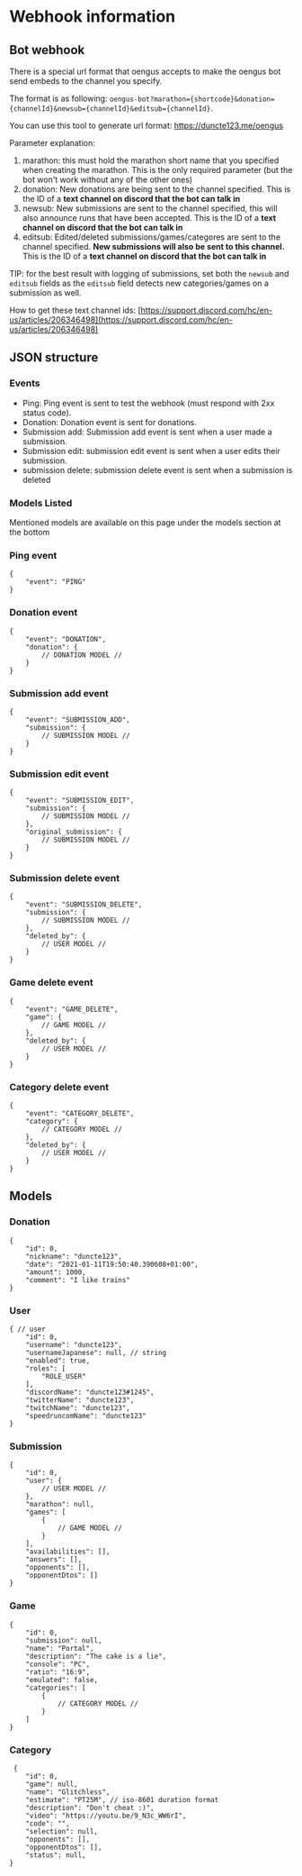 # Webhook information

## Bot webhook
There is a special url format that oengus accepts to make the oengus bot send embeds to the channel you specify.

The format is as following: `oengus-bot?marathon={shortcode}&donation={channelId}&newsub={channelId}&editsub={channelId}`.

You can use this tool to generate url format: https://duncte123.me/oengus

Parameter explanation:
1. marathon: this must hold the marathon short name that you specified when creating the marathon. This is the only required parameter (but the bot won't work without any of the other ones)
2. donation: New donations are being sent to the channel specified. This is the ID of a **text channel on discord that the bot can talk in**
3. newsub: New submissions are sent to the channel specified, this will also announce runs that have been accepted. This is the ID of a **text channel on discord that the bot can talk in**
4. editsub: Edited/deleted submissions/games/categores are sent to the channel specified. **New submissions will also be sent to this channel.** This is the ID of a **text channel on discord that the bot can talk in**

TIP: for the best result with logging of submissions, set both the `newsub` and `editsub` fields as the `editsub` field detects new categories/games on a submission as well.

How to get these text channel ids: [https://support.discord.com/hc/en-us/articles/206346498](https://support.discord.com/hc/en-us/articles/206346498)

## JSON structure
### Events
- Ping: Ping event is sent to test the webhook (must respond with 2xx status code).
- Donation: Donation event is sent for donations.
- Submission add: Submission add event is sent when a user made a submission.
- Submission edit: submission edit event is sent when a user edits their submission.
- submission delete: submission delete event is sent when a submission is deleted


### Models Listed
Mentioned models are available on this page under the models section at the bottom

### Ping event
```json5
{
    "event": "PING"
}
```
### Donation event
```json5
{
    "event": "DONATION",
    "donation": {
        // DONATION MODEL //
    }
}
```
### Submission add event
```json5
{
    "event": "SUBMISSION_ADD",
    "submission": {
        // SUBMISSION MODEL //
    }
}
```
### Submission edit event
```json5
{
    "event": "SUBMISSION_EDIT",
    "submission": {
        // SUBMISSION MODEL //
    },
    "original_submission": {
        // SUBMISSION MODEL //
    }
}
```
### Submission delete event
```json5
{
    "event": "SUBMISSION_DELETE",
    "submission": {
        // SUBMISSION MODEL //
    },
    "deleted_by": {
        // USER MODEL //
    }
}
```
### Game delete event
```json5
{
    "event": "GAME_DELETE",
    "game": {
        // GAME MODEL //
    },
    "deleted_by": {
        // USER MODEL //
    }
}
```
### Category delete event
```json5
{
    "event": "CATEGORY_DELETE",
    "category": {
        // CATEGORY MODEL //
    },
    "deleted_by": {
        // USER MODEL //
    }
}
```

## Models
### Donation
```json5
{
    "id": 0,
    "nickname": "duncte123",
    "date": "2021-01-11T19:50:40.390608+01:00",
    "amount": 1000,
    "comment": "I like trains"
}
```
### User
```json5
{ // user
    "id": 0,
    "username": "duncte123",
    "usernameJapanese": null, // string
    "enabled": true,
    "roles": [
        "ROLE_USER"
    ],
    "discordName": "duncte123#1245",
    "twitterName": "duncte123",
    "twitchName": "duncte123",
    "speedruncomName": "duncte123"
}
```
### Submission
```json5
{
    "id": 0,
    "user": {
        // USER MODEL //
    },
    "marathon": null,
    "games": [
        {
            // GAME MODEL //
        }
    ],
    "availabilities": [],
    "answers": [],
    "opponents": [],
    "opponentDtos": []
}
```
### Game
```json5
{
    "id": 0,
    "submission": null,
    "name": "Portal",
    "description": "The cake is a lie",
    "console": "PC",
    "ratio": "16:9",
    "emulated": false,
    "categories": [
        {
            // CATEGORY MODEL //
        }
    ]
}
```
### Category
```json5
 {
    "id": 0,
    "game": null,
    "name": "Glitchless",
    "estimate": "PT25M", // iso-8601 duration format
    "description": "Don't cheat :)",
    "video": "https://youtu.be/9_N3c_WW6rI",
    "code": "",
    "selection": null,
    "opponents": [],
    "opponentDtos": [],
    "status": null,
}
```
